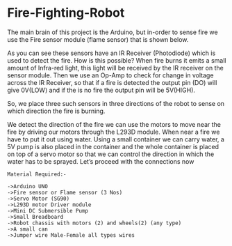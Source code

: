 # Fire-Fighting-Robot
The main brain of this project is the Arduino, but in-order to sense fire we use the Fire sensor module (flame sensor) that is shown below.

As you can see these sensors have an IR Receiver (Photodiode) which is used to detect the fire. How is this possible? When fire burns it emits a small amount of Infra-red light, this light will be received by the IR receiver on the sensor module. Then we use an Op-Amp to check for change in voltage across the IR Receiver, so that if a fire is detected the output  pin (DO) will give 0V(LOW) and if the is no fire the output pin will be 5V(HIGH).

So, we place three such sensors in three directions of the robot to sense on which direction the fire is burning.

We detect the direction of the fire we can use the motors to move near the fire by driving our motors through the L293D module. When near a fire we have to put it out using water. Using a small container we can carry water, a 5V pump is also placed in the container and the whole container is placed on top of a servo motor so that we can control the direction in which the water has to be sprayed. Let’s proceed with the connections now    



    Material Required:-

    ->Arduino UNO
    ->Fire sensor or Flame sensor (3 Nos)
    ->Servo Motor (SG90)
    ->L293D motor Driver module
    ->Mini DC Submersible Pump
    ->Small Breadboard
    ->Robot chassis with motors (2) and wheels(2) (any type)
    ->A small can
    ->Jumper wire Male-Female all types wires

